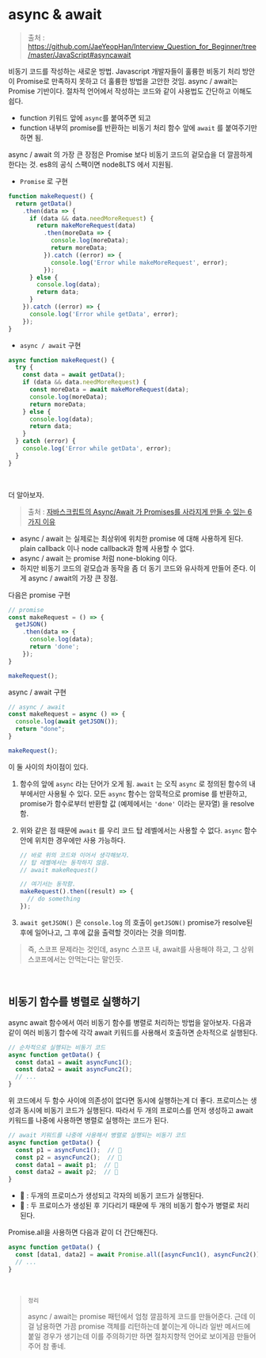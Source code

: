 # async & await

> 출처  : https://github.com/JaeYeopHan/Interview_Question_for_Beginner/tree/master/JavaScript#asyncawait

비동기 코드를 작성하는 새로운 방법. Javascript 개발자들이 훌륭한 비동기 처리 방안이 Promise로 만족하지 못하고 더 훌륭한 방법을 고안한 것임. async / await는 Promise 기반이다. 절차적 언어에서 작성하는 코드와 같이 사용법도 간단하고 이해도 쉽다. 

- function 키워드 앞에 `async`를 붙여주면 되고 
- function 내부의 promise를 반환하는 비동기 처리 함수 앞에 `await` 를 붙여주기만 하면 됨.

async / await 의 가장 큰 장점은 Promise 보다 비동기 코드의 겉모습을 더 깔끔하게 한다는 것. es8의 공식 스팩이면 node8LTS 에서 지원됨.

- `Promise` 로 구현

```javascript
function makeRequest() {
  return getData()
    .then(data => {
      if (data && data.needMoreRequest) {
        return makeMoreRequest(data)
          .then(moreData => {
            console.log(moreData);
            return moreData;
          }).catch ((error) => {
            console.log('Error while makeMoreRequest', error);
          });
      } else {
        console.log(data);
        return data;
      }
    }).catch ((error) => {
      console.log('Error while getData', error);
    });
}
```

- `async / await` 구현

```javascript
async function makeRequest() {
  try {
    const data = await getData();
    if (data && data.needMoreRequest) {
      const moreData = await makeMoreRequest(data);
      console.log(moreData);
      return moreData;
    } else {
      console.log(data);
      return data;
    }
  } catch (error) {
    console.log('Error while getData', error);
  }
}
```

<br/>

더 알아보자.

> 출처 : [자바스크립트의 Async/Await 가 Promises를 사라지게 만들 수 있는 6가지 이유](https://medium.com/@constell99/%EC%9E%90%EB%B0%94%EC%8A%A4%ED%81%AC%EB%A6%BD%ED%8A%B8%EC%9D%98-async-await-%EA%B0%80-promises%EB%A5%BC-%EC%82%AC%EB%9D%BC%EC%A7%80%EA%B2%8C-%EB%A7%8C%EB%93%A4-%EC%88%98-%EC%9E%88%EB%8A%94-6%EA%B0%80%EC%A7%80-%EC%9D%B4%EC%9C%A0-c5fe0add656c)

- async / await 는 실제로는 최상위에 위치한 promise 에 대해 사용하게 된다. plain callback 이나 node callback과 함께 사용할 수 없다.
- async / await 는 promise 처럼 none-bloking 이다.
- 하지만 비동기 코드의 겉모습과 동작을 좀 더 동기 코드와 유사하게 만들어 준다. 이게 async / await의 가장 큰 장점.

다음은 promise 구현

```javascript
// promise
const makeRequest = () => {
  getJSON()
    .then(data => {
      console.log(data);
      return 'done';
    });
}

makeRequest();
```

async / await 구현

```javascript
// async / await
const makeRequest = async () => {
  console.log(await getJSON());
  return "done";
}

makeRequest();
```

이 둘 사이의 차이점이 있다.

1. 함수의 앞에 `async` 라는 단어가 오게 됨. `await` 는 오직 `async` 로 정의된 함수의 내부에서만 사용될 수 있다. 모든 `async` 함수는 암묵적으로 promise 를 반환하고, promise가 함수로부터 반환할 값 (예제에서는 `'done'` 이라는 문자열) 을 resolve 함.

2. 위와 같은 점 때문에 `await` 를 우리 코드 탑 레벨에서는 사용할 수 없다. `async` 함수 안에 위치한 경우에만 사용 가능하다.

   ```javascript
   // 바로 위의 코드와 이어서 생각해보자.
   // 탑 레벨에서는 동작하지 않음.
   // await makeRequest()
   
   // 여기서는 동작함.
   makeRequest().then((result) => {
     // do something
   });
   ```

3. `await getJSON()` 은 `console.log` 의 호출이 `getJSON()` promise가 resolve된 후에 일어나고, 그 후에 값을 출력할 것이라는 것을 의미함.

> 즉, 스코프 문제라는 것인데, async 스코프 내, await를 사용해야 하고, 그 상위 스코프에서는 안먹는다는 말인듯.

<br/>

## 비동기 함수를 병렬로 실행하기

async await 함수에서 여러 비동기 함수를 병렬로 처리하는 방법을 알아보자. 다음과 같이 여러 비동기 함수에 각각 await 키워드를 사용해서 호출하면 순차적으로 실행된다.

```js
// 순차적으로 실행되는 비동기 코드
async function getData() {
  const data1 = await asyncFunc1();
  const data2 = await asyncFunc2();
  // ...
}
```

위 코드에서 두 함수 사이에 의존성이 없다면 동시에 실행하는게 더 좋다. 프로미스는 생성과 동시에 비동기 코드가 실행된다. 따라서 두 개의 프로미스를 먼저 생성하고 await 키워드를 나중에 사용하면 병렬로 실행하는 코드가 된다.

```js
// await 키워드를 나중에 사용해서 병렬로 실행되는 비동기 코드
async function getData() {
  const p1 = asyncFunc1();  // 👻 
  const p2 = asyncFunc2();  // 👻
  const data1 = await p1;  // 📌
  const data2 = await p2;  // 📌
}
```

- 👻 : 두개의 프로미스가 생성되고 각자의 비동기 코드가 실행된다.
- 📌 : 두 프로미스가 생성된 후 기다리기 때문에 두 개의 비동기 함수가 병렬로 처리 된다.

Promise.all을 사용하면 다음과 같이 더 간단해진다.

```js
async function getData() {
  const [data1, data2] = await Promise.all([asyncFunc1(), asyncFunc2()]);
  // ...
}
```

<br/>

>`정리`
>
>async / await는 promise 패턴에서 엄청 깔끔하게 코드를 만들어준다. 근데 이걸 남용하면 가끔 promise 객체를 리턴하는데 붙이는게 아니라 일반 메서드에 붙일 경우가 생기는데 이를 주의하기만 하면 절차지향적 언어로 보이게끔 만들어주어 참 좋네.